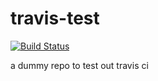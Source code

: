 # travis-test
[![Build Status](https://travis-ci.com/akshilv/travis-test.svg?branch=master)](https://travis-ci.com/akshilv/travis-test)

a dummy repo to test out travis ci
